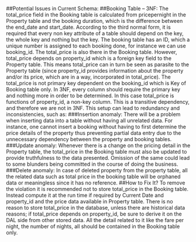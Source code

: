 ##Potential Issues in Current Schema:
##Booking Table – 3NF:
The total_price field in the Booking table is calculated from pricepernight in the Property table and the booking duration, which is the difference between the end_date and start_date.
According to the third normal form, it is required that every non key attribute of a table should depend on the key, the whole key and nothing but the key.
The booking table has an ID, which a unique number is assigned to each booking done, for instance we can use booking_id. The total_price is also there in the Booking table. However, total_price depends on property_id which is a foreign key field to the Property table.
This means total_price can in turn be seen as parasite to the Property table (since property_id provides information about the property and/or its price, which are in a way, incorporated in total_price). The total_price is not primary key dependent on the booking_id which is Key of Booking table only.
In 3NF, every column should require the primary key and nothing more in order to be determined. In this case total_price is functions of property_id, a non-key column. This is a transitive dependency, and therefore we are not in 3NF. This setup can lead to redundancy and inconsistencies, such as:
###Insertion anomaly: There will be a problem when inserting data into a table without having all unrelated data. For instance, one cannot insert a booking without having to first determine the price details of the property thus preventing partial data entry due to the unnecessary dependency between the property and booking tables.
###Update anomaly: Whenever there is a change on the pricing detail in the Property table, the total_price in the Booking table must also be updated to provide truthfulness to the data presented. Omission of the same could lead to some blunders being committed in the course of doing the business.
###Delete anomaly: In case of deleted property from the property table, all the related data such as total price in the booking table will be orphaned data or meaningless since it has no reference.
##How to Fix It?
To remove the violation it is recommended not to store total_price in the Booking table. Instead compute it at the run time if required by Current Date and property_id and the price data available in Property table.
There is no reason to store total_price in the database, unless there are historical data reasons; if total_price depends on property_id, be sure to derive it on the DAL side from other stored data. 
All the detail related to it like the fare per night, the number of nights, all should be contained in the Booking table only.
